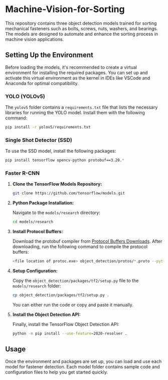 # Machine-Vision-for-Sorting

This repository contains three object detection models trained for sorting mechanical fasteners such as bolts, screws, nuts, washers, and bearings. The models are designed to automate and enhance the sorting process in machine vision applications.

## Setting Up the Environment

Before loading the models, it's recommended to create a virtual environment for installing the required packages. You can set up and activate this virtual environment as the kernel in IDEs like VSCode and Anaconda for optimal compatibility.

### YOLO (YOLOv5)

The `yolov5` folder contains a `requirements.txt` file that lists the necessary libraries for running the YOLO model. Install them with the following command:

```bash
pip install -r yolov5/requirements.txt
```

### Single Shot Detector (SSD)

To use the SSD model, install the following packages:

```bash
pip install tensorflow opencv-python protobuf==3.20.*
```

### Faster R-CNN

1. **Clone the TensorFlow Models Repository:**

   ```bash
   git clone https://github.com/tensorflow/models.git
   ```

2. **Python Package Installation:**

   Navigate to the `models/research` directory:

   ```bash
   cd models/research
   ```

3. **Install Protocol Buffers:**

   Download the protobuf compiler from [Protocol Buffers Downloads](https://protobuf.dev/downloads/). After downloading, run the following command to compile the protocol buffers:

   ```bash
   <file location of protoc.exe> object_detection/protos/*.proto --python_out=.
   ```

4. **Setup Configuration:**

   Copy the `object_detection/packages/tf2/setup.py` file to the `models/research` folder:

   ```bash
   cp object_detection/packages/tf2/setup.py .
   ```
   You can either run the code or copy and paste it manually.
   
6. **Install the Object Detection API:**

   Finally, install the TensorFlow Object Detection API:

   ```bash
   python -m pip install --use-feature=2020-resolver .
   ```

## Usage

Once the environment and packages are set up, you can load and use each model for fastener detection. Each model folder contains sample code and configuration files to help you get started quickly.
